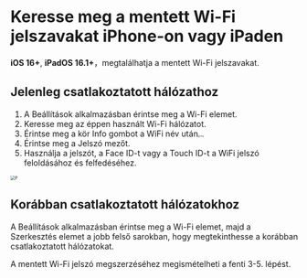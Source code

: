 # Keresse meg a mentett Wi-Fi jelszavakat iPhone-on vagy iPaden

**iOS 16+**, **iPadOS 16.1+**，megtalálhatja a mentett Wi-Fi jelszavakat.

## Jelenleg csatlakoztatott hálózathoz

1. A Beállítások alkalmazásban érintse meg a Wi-Fi elemet.
2. Keresse meg az éppen használt Wi-Fi hálózatot.
3. Érintse meg a kör Info gombot a WiFi név után<img src="https://support.apple.com/library/content/dam/edam/applecare/images/en_US/iOS/ios-16-info-circle-blue-hollow.png" alt="img" style="zoom:25%;" />
4. Érintse meg a Jelszó mezőt.
5. Használja a jelszót, a Face ID-t vagy a Touch ID-t a WiFi jelszó feloldásához és felfedéséhez.

<img src="https://support.apple.com/library/content/dam/edam/applecare/images/en_US/iOS/ios-16-iphone-14-pro-wifi-name-more-info-password-on-tap.png" alt="P" style="zoom:50%;" />



## Korábban csatlakoztatott hálózatokhoz

A Beállítások alkalmazásban érintse meg a Wi-Fi elemet, majd a Szerkesztés elemet a jobb felső sarokban, hogy megtekinthesse a korábban csatlakoztatott hálózatokat.

A mentett Wi-Fi jelszó megszerzéséhez megismételheti a fenti 3-5. lépést.







